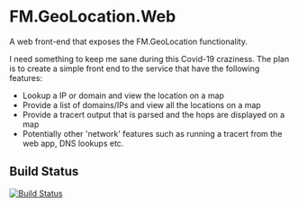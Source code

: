# FM.GeoLocation.Web

A web front-end that exposes the FM.GeoLocation functionality.

I need something to keep me sane during this Covid-19 craziness. The plan is to create a simple front end to the service that have the following features:

* Lookup a IP or domain and view the location on a map
* Provide a list of domains/IPs and view all the locations on a map
* Provide a tracert output that is parsed and the hops are displayed on a map
* Potentially other 'network' features such as running a tracert from the web app, DNS lookups etc.

## Build Status

[![Build Status](https://dev.azure.com/frasermolyneux/Personal/_apis/build/status/frasermolyneux.FM.GeoLocation.Web?branchName=master)](https://dev.azure.com/frasermolyneux/Personal/_build/latest?definitionId=89&branchName=master)
